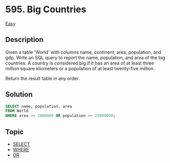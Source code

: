 # 595. Big Countries

[Easy](../problemList/easy.md)

## Description
Given a table 'World' with columns name, continent, area, population, and gdp. Write an SQL query to report the name, population, and area of the big countries. A country is considered big if it has an area of at least three million square kilometers or a population of at least twenty-five million.

Return the result table in any order.

## Solution
```SQL
SELECT name, population, area
FROM World
WHERE area >= 3000000 OR population >= 25000000;
```

## Topic
- [SELECT](../../tutorials/syntax.md/#sql-select-statement)
- [WHERE](../../tutorials/syntax.md/#WHERE)
- [OR](../../tutorials/syntax.md/#OR)